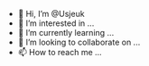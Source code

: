 - 👋 Hi, I’m @Usjeuk
- 👀 I’m interested in ...
- 🌱 I’m currently learning ...
- 💞️ I’m looking to collaborate on ...
- 📫 How to reach me ...

<!---
Usjeuk/Usjeuk is a ✨ special ✨ repository because its `README.md` (this file) appears on your GitHub profile.
You can click the Preview link to take a look at your changes.
--->
